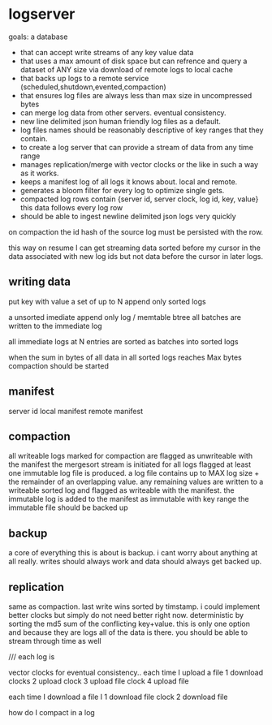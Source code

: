 logserver
=========


goals: a database

- that can accept write streams of any key value data
- that uses a max amount of disk space but can refrence and query a dataset of ANY size via download of remote logs to local cache
- that backs up logs to a remote service (scheduled,shutdown,evented,compaction)
- that ensures log files are always less than max size in uncompressed bytes
- can merge log data from other servers. eventual consistency.
- new line delimited json human friendly log files as a default.
- log files names should be reasonably descriptive of key ranges that they contain.
- to create a log server that can provide a stream of data from any time range
- manages replication/merge with vector clocks or the like in such a way as it works.
- keeps a manifest log of all logs it knows about. local and remote.
- generates a bloom filter for every log to optimize single gets.
- compacted log rows contain {server id, server clock, log id, key, value} this data follows every log row
- should be able to ingest newline delimited json logs very quickly

on compaction the id hash of the source log must be persisted with the row.

this way on resume I can get streaming data sorted before my cursor in the data associated with new log ids but not data before the cursor in later logs.


writing data
------------
put key with value
a set of up to N append only sorted logs

a unsorted imediate append only log / memtable btree
all batches are written to the immediate log

all immediate logs at N entries are sorted as batches into sorted logs

when the sum in bytes of all data in all sorted logs reaches Max bytes compaction should be started


manifest
--------
server id
local manifest
remote manifest

compaction
----------

all writeable logs marked for compaction are flagged as unwriteable with the manifest
the mergesort stream is initiated for all logs flagged
at least one immutable log file is produced. a log file contains up to MAX log size + the remainder of an overlapping value.
any remaining values are written to a writeable sorted log and flagged as writeable with the manifest.
the immutable log is added to the manifest as immutable with key range
the immutable file should be backed up


backup
------
a core of everything this is about is backup. i cant worry about anything at all really. writes should always work and data should always get backed up.


replication
-----------

same as compaction. last write wins sorted by timstamp. i could implement better clocks but simply do not need better right now. deterministic by sorting the md5 sum of the conflicting key+value.
this is only one option and because they are logs all of the data is there. you should be able to stream through time as well




/// each log is

vector clocks for eventual consistency..
each time I upload a file 
1 download clocks
2 upload clock
3 upload file clock
4 upload file

each time I download a file I 
1 download file clock
2 download file

how do I compact in a log 
